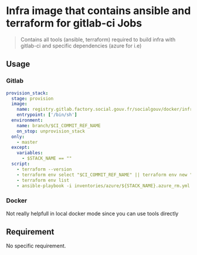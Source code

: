 # Infra image that contains ansible and terraform for gitlab-ci Jobs

> Contains all tools (ansible, terraform) required to build infra with gitlab-ci and specific dependencies (azure for i.e)

## Usage 

### Gitlab

```yaml
provision_stack:
  stage: provision
  image:
    name: registry.gitlab.factory.social.gouv.fr/socialgouv/docker/infra-ansible-ci:0.1
    entrypoint: ['/bin/sh']
  environment:
    name: branch/$CI_COMMIT_REF_NAME
    on_stop: unprovision_stack
  only:
    - master
  except:
    variables:
      - $STACK_NAME == ""
  script:
    - terraform --version
    - terraform env select "$CI_COMMIT_REF_NAME" || terraform env new "$CI_COMMIT_REF_NAME"
    - terraform env list
    - ansible-playbook -i inventories/azure/${STACK_NAME}.azure_rm.yml 00_terraform.yml -e stack_prefix=${STACK_NAME} -e "code_version=${CI_COMMIT_REF_NAME}"  -e gitlab_ci_run=true

```

### Docker 

Not really helpfull in local docker mode since you can use tools directly

## Requirement 

No specific requirement.
